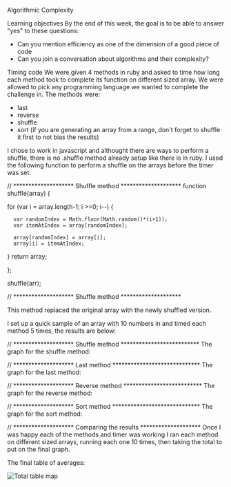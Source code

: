 Algorithmic Complexity

Learning objectives
By the end of this week, the goal is to be able to answer "yes" to these questions:

- Can you mention efficiency as one of the dimension of a good piece of code
- Can you join a conversation about algorithms and their complexity?

Timing code
We were given 4 methods in ruby and asked to time how long each method took to complete its function on different sized array. We were allowed to pick any programming language we wanted to complete the challenge in. The methods were:

- last
- reverse
- shuffle
- sort (if you are generating an array from a range, don't forget to shuffle it first to not bias the results)

I chose to work in javascript and althought there are ways to perform a shuffle, there is no .shuffle method already setup like there is in ruby. I used the following function to perform a shuffle on the arrays before the timer was set:

// ******************** Shuffle method ********************
function shuffle(array) {

  for (var i = array.length-1; i >=0; i--) {

      var randomIndex = Math.floor(Math.random()*(i+1));
      var itemAtIndex = array[randomIndex];

      array[randomIndex] = array[i];
      array[i] = itemAtIndex;
  }
  return array;

};

shuffle(arr);

// ******************** Shuffle method ********************

This method replaced the original array with the newly shuffled version.



I set up a quick sample of an array with 10 numbers in and timed each method 5 times, the results are below:



// ******************** Shuffle method **************************
The graph for the shuffle method:

// ******************** Last method *****************************
The graph for the last method:

// ******************** Reverse method **************************
The graph for the reverse method:

// ******************** Sort method *****************************
The graph for the sort method:



// ******************** Comparing the results ********************
Once I was happy each of the methods and timer was working I ran each method on different sized arrays, running each one 10 times, then taking the total to put on the final graph.

The final table of averages:

![Total table map]('../images/totalTable.png')
